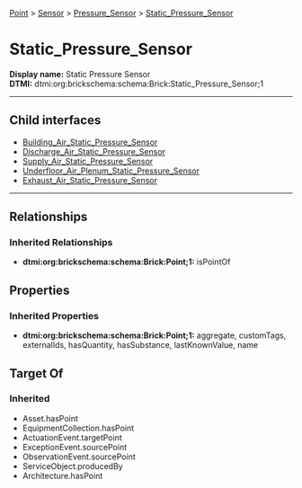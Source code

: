 [Point](../../../Point.md) > [Sensor](../../Sensor.md) > [Pressure_Sensor](../Pressure_Sensor.md) > [Static_Pressure_Sensor](#)
# Static_Pressure_Sensor

**Display name:** Static Pressure Sensor<br />
**DTMI:** dtmi:org:brickschema:schema:Brick:Static_Pressure_Sensor;1

---


## Child interfaces
* [Building_Air_Static_Pressure_Sensor](Building_Air_Static_Pressure_Sensor.md)
* [Discharge_Air_Static_Pressure_Sensor](Discharge_Air_Static_Pressure_Sensor.md)
* [Supply_Air_Static_Pressure_Sensor](Supply_Air_Static_Pressure_Sensor.md)
* [Underfloor_Air_Plenum_Static_Pressure_Sensor](Underfloor_Air_Plenum_Static_Pressure_Sensor.md)
* [Exhaust_Air_Static_Pressure_Sensor](Exhaust_Air_Static_Pressure_Sensor/Exhaust_Air_Static_Pressure_Sensor.md)

---
## Relationships
### Inherited Relationships
* **dtmi:org:brickschema:schema:Brick:Point;1:** isPointOf
## Properties
### Inherited Properties
* **dtmi:org:brickschema:schema:Brick:Point;1:** aggregate, customTags, externalIds, hasQuantity, hasSubstance, lastKnownValue, name
## Target Of
### Inherited
* Asset.hasPoint
* EquipmentCollection.hasPoint
* ActuationEvent.targetPoint
* ExceptionEvent.sourcePoint
* ObservationEvent.sourcePoint
* ServiceObject.producedBy
* Architecture.hasPoint
